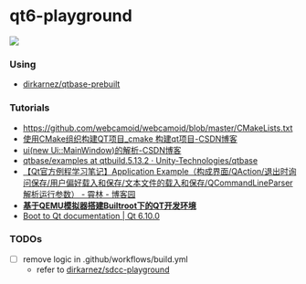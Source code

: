 qt6-playground
==============
![](https://github.com/dirkarnez/qt6-playground/actions/workflows/build.yml/badge.svg)

### Using
- [dirkarnez/qtbase-prebuilt](https://github.com/dirkarnez/qtbase-prebuilt)

### Tutorials
- https://github.com/webcamoid/webcamoid/blob/master/CMakeLists.txt
- [使用CMake组织构建QT项目_cmake 构建qt项目-CSDN博客](https://blog.csdn.net/yang1fei2/article/details/141777944)
- [ui(new Ui::MainWindow)的解析-CSDN博客](https://blog.csdn.net/sinat_31608641/article/details/130674349)
- [qtbase/examples at qtbuild.5.13.2 · Unity-Technologies/qtbase](https://github.com/Unity-Technologies/qtbase/tree/qtbuild.5.13.2/examples)
- [【Qt官方例程学习笔记】Application Example（构成界面/QAction/退出时询问保存/用户偏好载入和保存/文本文件的载入和保存/QCommandLineParser解析运行参数） - 霄林 - 博客园](https://www.cnblogs.com/pplxlee/p/11013938.html)
- [**基于QEMU模拟器搭建Builtroot下的QT开发环境**](https://www.cnblogs.com/arnoldlu/p/17250728.html)
- [Boot to Qt documentation | Qt 6.10.0](https://doc.qt.io/Boot2Qt/)

### TODOs
- [ ] remove logic in .github/workflows/build.yml
  - refer to [dirkarnez/sdcc-playground](https://github.com/dirkarnez/sdcc-playground)
